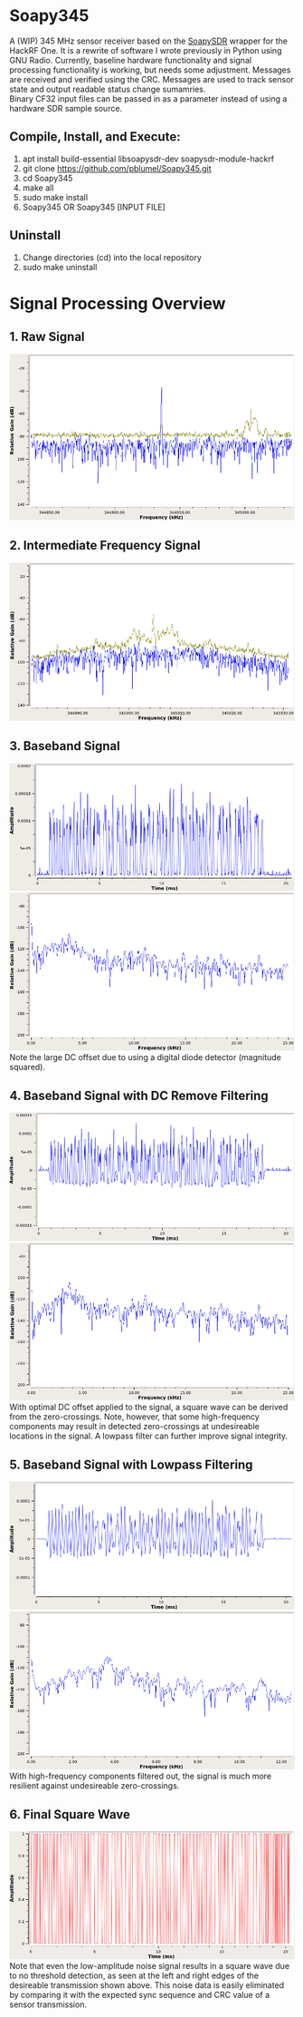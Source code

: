 # Soapy345
A (WIP) 345 MHz sensor receiver based on the [SoapySDR](https://github.com/pothosware/SoapySDR) wrapper for the HackRF One. It is a rewrite of software I wrote previously in Python using GNU Radio.
Currently, baseline hardware functionality and signal processing functionality is working, but needs some adjustment. Messages are received and verified using the CRC. Messages are used to track sensor state and output readable status change sumamries.
</br>Binary CF32 input files can be passed in as a parameter instead of using a hardware SDR sample source.

## Compile, Install, and Execute:
1. apt install build-essential libsoapysdr-dev soapysdr-module-hackrf
1. git clone https://github.com/pblumel/Soapy345.git
1. cd Soapy345
1. make all
1. sudo make install
1. Soapy345 OR Soapy345 [INPUT FILE]

## Uninstall
1. Change directories (cd) into the local repository
1. sudo make uninstall

# Signal Processing Overview
## 1. Raw Signal
![200 kHz bandwidth raw signal data](doc/raw_signal.png)

## 2. Intermediate Frequency Signal
![50 kHz bandwidth filtered IF signal data](doc/if_filt_signal.png)

## 3. Baseband Signal
![bb unfiltered signal data time domain](doc/bb_signal_time.png)
![bb unfiltered signal data freq domain](doc/bb_signal_freq.png)
Note the large DC offset due to using a digital diode detector (magnitude squared).

## 4. Baseband Signal with DC Remove Filtering
![bb dc remove signal data time domain](doc/bb_dc_rem_signal_time.png)
![bb filtered signal data freq domain](doc/bb_dc_rem_signal_freq.png)
With optimal DC offset applied to the signal, a square wave can be derived from the zero-crossings. Note, however, that some high-frequency components may result in detected zero-crossings at undesireable locations in the signal. A lowpass filter can further improve signal integrity.

## 5. Baseband Signal with Lowpass Filtering
![bb lpf signal data time domain](doc/bb_lpf_signal_time.png)
![bb lpf signal data freq domain](doc/bb_lpf_signal_freq.png)
With high-frequency components filtered out, the signal is much more resilient against undesireable zero-crossings.

## 6. Final Square Wave
![final square wave](doc/final_square_wave.png)
Note that even the low-amplitude noise signal results in a square wave due to no threshold detection, as seen at the left and right edges of the desireable transmission shown above. This noise data is easily eliminated by comparing it with the expected sync sequence and CRC value of a sensor transmission.
